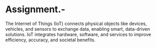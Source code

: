 # Assignment.-
The Internet of Things (IoT) connects physical objects like devices, vehicles, and sensors to exchange data, enabling smart, data-driven solutions. IoT integrates hardware, software, and services to improve efficiency, accuracy, and societal benefits.
